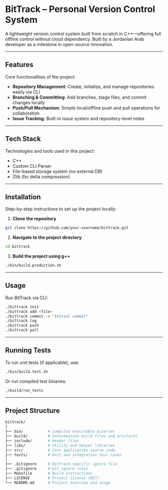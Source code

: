 # BitTrack – Personal Version Control System  
A lightweight version control system built from scratch in C++—offering full offline control without cloud dependency. Built by a Jordanian Arab developer as a milestone in open-source innovation.

---

## Features  
Core functionalities of the project:
- **Repository Management**: Create, initialize, and manage repositories easily via CLI  
- **Branching & Committing**: Add branches, stage files, and commit changes locally  
- **Push/Pull Mechanism**: Simple local/offline push and pull operations for collaboration  
- **Issue Tracking**: Built-in issue system and repository-level notes  

---

## Tech Stack  
Technologies and tools used in this project:
- C++  
- Custom CLI Parser  
- File-based storage system (no external DB)  
- Zlib (for delta compression)  

---

## Installation  
Step-by-step instructions to set up the project locally:
1. **Clone the repository**  
```bash
git clone https://github.com/your-username/bittrack.git
```
2. **Navigate to the project directory**
```bash
cd bittrack
```
3. **Build the project using g++**
```bash
./bin/build.production.sh
```

---

## Usage
Run BitTrack via CLI:
```bash
./bittrack init
./bittrack add <file>
./bittrack commit -m "Initial commit"
./bittrack log
./bittrack push
./bittrack pull
```

---

## Running Tests
To run unit tests (if applicable), use:
```bash
./bin/build.test.sh
```
Or run compiled test binaries:
```bash
./build/run_tests
```

---

## Project Structure
```bash
bittrack/
│
├── bin/           # Compiled executable binaries
├── build/         # Intermediate build files and artifacts
├── include/       # Header files
├── libs/          # Utility and helper libraries
├── src/           # Core application source code
├── tests/         # Unit and integration test cases
│
├── .bitignore     # BitTrack-specific ignore file
├── .gitignore     # Git ignore rules
├── Makefile       # Build instructions
├── LICENSE        # Project license (MIT)
└── README.md      # Project overview and usage
```

